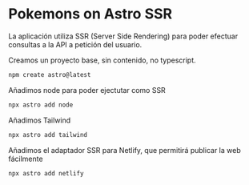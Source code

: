 # Pokemons on Astro SSR

La aplicación utiliza SSR (Server Side Rendering) para poder efectuar consultas a la API a petición del usuario.

Creamos un proyecto base, sin contenido, no typescript.
```sh
npm create astro@latest 
```

Añadimos node para poder ejectutar como SSR
```sh
npx astro add node
```

Añadimos Tailwind
```sh
npx astro add tailwind
```

Añadimos el adaptador SSR para Netlify, que permitirá publicar la web fácilmente
```sh
npx astro add netlify
```


